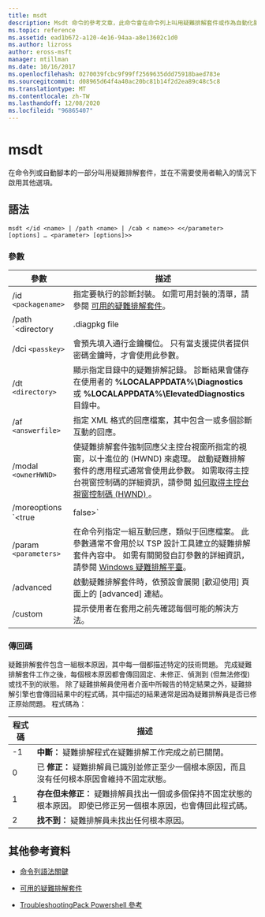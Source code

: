 ```yaml
---
title: msdt
description: Msdt 命令的參考文章，此命令會在命令列上叫用疑難排解套件或作為自動化腳本的一部分，並在不需要使用者輸入的情況下啟用其他選項。
ms.topic: reference
ms.assetid: ead1b672-a120-4e16-94aa-a8e13602c1d0
ms.author: lizross
author: eross-msft
manager: mtillman
ms.date: 10/16/2017
ms.openlocfilehash: 0270039fcbc9f99ff2569635ddd75918baed783e
ms.sourcegitcommit: d08965d64f4a40ac20bc81b14f2d2ea89c48c5c8
ms.translationtype: MT
ms.contentlocale: zh-TW
ms.lasthandoff: 12/08/2020
ms.locfileid: "96865407"
---
```

# <a name="msdt"></a>msdt

在命令列或自動腳本的一部分叫用疑難排解套件，並在不需要使用者輸入的情況下啟用其他選項。

## <a name="syntax"></a>語法

```
msdt </id <name> | /path <name> | /cab < name>> <</parameter> [options] … <parameter> [options]>>
```

### <a name="parameters"></a>參數

| 參數 | 描述 |
| --------- | ----------- |
| /id `<packagename>` | 指定要執行的診斷封裝。 如需可用封裝的清單，請參閱 [可用的疑難排解套件](/previous-versions/windows/it-pro/windows-server-2012-r2-and-2012/ee424379(v=ws.11)#available-troubleshooting-packs)。 |
| /path `<directory|.diagpkg file|.diagcfg file>` | 指定診斷封裝的完整路徑。 如果您指定目錄，目錄必須包含診斷套件。 您無法搭配 * */id * *、 **/dci** 或 **/cab** 參數使用 **/path** 參數。 |                                                                                   |
| /dci `<passkey>` | 會預先填入通行金鑰欄位。 只有當支援提供者提供密碼金鑰時，才會使用此參數。 |
| /dt `<directory>` | 顯示指定目錄中的疑難排解記錄。 診斷結果會儲存在使用者的 **%LOCALAPPDATA%\Diagnostics** 或 **%LOCALAPPDATA%\ElevatedDiagnostics** 目錄中。 |
| /af `<answerfile>` | 指定 XML 格式的回應檔案，其中包含一或多個診斷互動的回應。 |
| /modal `<ownerHWND>` | 使疑難排解套件強制回應父主控台視窗所指定的視窗，以十進位的 (HWND) 來處理。 啟動疑難排解套件的應用程式通常會使用此參數。 如需取得主控台視窗控制碼的詳細資訊，請參閱 [如何取得主控台視窗控制碼 (HWND) ](https://support.microsoft.com/help/124103/how-to-obtain-a-console-window-handle-hwnd)。 |
| /moreoptions `<true|false>` | 啟用 (true) 或隱藏 (false) 會詢問使用者是否想要探索其他選項的最後一個疑難排解畫面。 此參數通常會在疑難排解套件由不屬於作業系統一部分的疑難排解工具啟動時使用。 |
| /param `<parameters>` | 在命令列指定一組互動回應，類似于回應檔案。 此參數通常不會用於以 TSP 設計工具建立的疑難排解套件內容中。 如需有關開發自訂參數的詳細資訊，請參閱 [Windows 疑難排解平臺](/previous-versions/windows/desktop/wintt/windows-troubleshooting-toolkit-portal)。 |
| /advanced | 啟動疑難排解套件時，依預設會展開 [歡迎使用] 頁面上的 [advanced] 連結。 |
| /custom | 提示使用者在套用之前先確認每個可能的解決方法。 |

### <a name="return-codes"></a>傳回碼

疑難排解套件包含一組根本原因，其中每一個都描述特定的技術問題。 完成疑難排解套件工作之後，每個根本原因都會傳回固定、未修正、偵測到 (但無法修復) 或找不到的狀態。 除了疑難排解員使用者介面中所報告的特定結果之外，疑難排解引擎也會傳回結果中的程式碼，其中描述的結果通常是因為疑難排解員是否已修正原始問題。 程式碼為：

| 程式碼 | 描述 |
| ---- | ----------- |
| -1 | **中斷：** 疑難排解程式在疑難排解工作完成之前已關閉。 |
| 0 | 已 **修正：** 疑難排解員已識別並修正至少一個根本原因，而且沒有任何根本原因會維持不固定狀態。 |
| 1 | **存在但未修正：** 疑難排解員找出一個或多個保持不固定狀態的根本原因。 即使已修正另一個根本原因，也會傳回此程式碼。 |
| 2 | **找不到：** 疑難排解員未找出任何根本原因。 |

## <a name="additional-references"></a>其他參考資料

- [命令列語法關鍵](command-line-syntax-key.md)

- [可用的疑難排解套件](/previous-versions/windows/it-pro/windows-server-2012-r2-and-2012/ee424379(v=ws.11)#available-troubleshooting-packs)

- [TroubleshootingPack Powershell 參考](/powershell/module/troubleshootingpack/)
